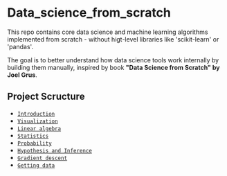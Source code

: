 # Data_science_from_scratch
This repo contains core data science and machine learning algorithms implemented from scratch - without higt-level libraries like 'scikit-learn' or 'pandas'.

The goal is to better understand how data science tools work internally by building them manually, inspired by book **"Data Science from Scratch" by Joel Grus**.

## Project Scructure

- [`Introduction`](https://github.com/bohdin/Data_science_from_scratch/blob/main/Introduction.ipynb)
- [`Visualization`](https://github.com/bohdin/Data_science_from_scratch/blob/main/Visualization.ipynb)
- [`Linear algebra`](https://github.com/bohdin/Data_science_from_scratch/blob/main/Linear_algebra.ipynb)
- [`Statistics`](https://github.com/bohdin/Data_science_from_scratch/blob/main/Statistics.ipynb)
- [`Probability`](https://github.com/bohdin/Data_science_from_scratch/blob/main/Probability.ipynb)
- [`Hypothesis and Inference`](https://github.com/bohdin/Data_science_from_scratch/blob/main/Hypothesis_Inference.ipynb)
- [`Gradient descent`](https://github.com/bohdin/Data_science_from_scratch/blob/main/Gradient_descent.ipynb)
- [`Getting data`](https://github.com/bohdin/Data_science_from_scratch/blob/main/Getting_data.ipynb)
